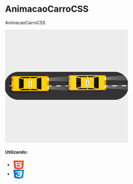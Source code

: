 # AnimacaoCarroCSS
AnimacaoCarroCSS

<img src="/src/imagens/Captura de tela.png" width="400px">

#### Utilizando:

* <img align="center" alt="HTML" height="30" width="40" src="https://raw.githubusercontent.com/devicons/devicon/master/icons/html5/html5-original.svg">
* <img align="center" alt="CSS" height="30" width="40" src="https://raw.githubusercontent.com/devicons/devicon/master/icons/css3/css3-original.svg">
